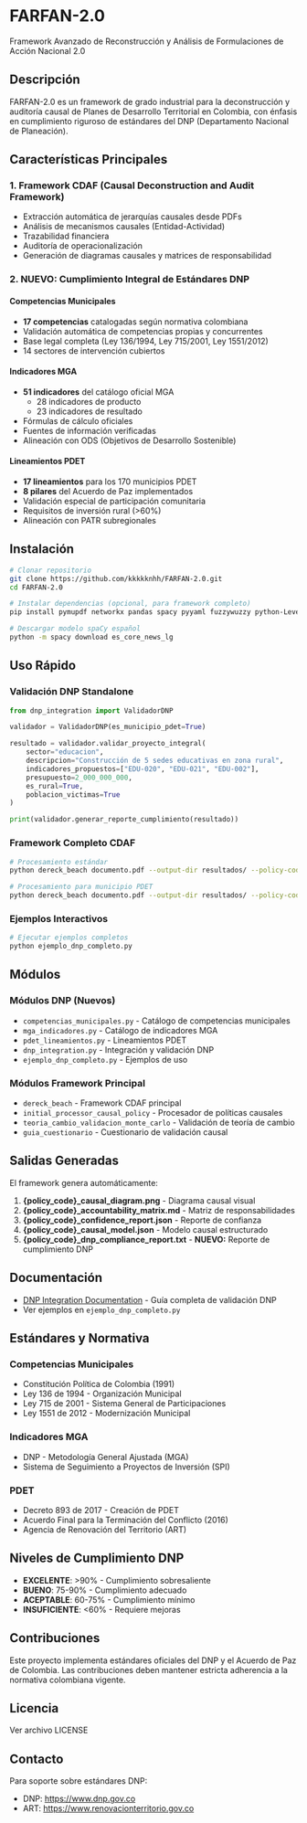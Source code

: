 # FARFAN-2.0
Framework Avanzado de Reconstrucción y Análisis de Formulaciones de Acción Nacional 2.0

## Descripción

FARFAN-2.0 es un framework de grado industrial para la deconstrucción y auditoría causal de Planes de Desarrollo Territorial en Colombia, con énfasis en cumplimiento riguroso de estándares del DNP (Departamento Nacional de Planeación).

## Características Principales

### 1. Framework CDAF (Causal Deconstruction and Audit Framework)
- Extracción automática de jerarquías causales desde PDFs
- Análisis de mecanismos causales (Entidad-Actividad)
- Trazabilidad financiera
- Auditoría de operacionalización
- Generación de diagramas causales y matrices de responsabilidad

### 2. **NUEVO: Cumplimiento Integral de Estándares DNP**

#### Competencias Municipales
- **17 competencias** catalogadas según normativa colombiana
- Validación automática de competencias propias y concurrentes
- Base legal completa (Ley 136/1994, Ley 715/2001, Ley 1551/2012)
- 14 sectores de intervención cubiertos

#### Indicadores MGA
- **51 indicadores** del catálogo oficial MGA
  - 28 indicadores de producto
  - 23 indicadores de resultado
- Fórmulas de cálculo oficiales
- Fuentes de información verificadas
- Alineación con ODS (Objetivos de Desarrollo Sostenible)

#### Lineamientos PDET
- **17 lineamientos** para los 170 municipios PDET
- **8 pilares** del Acuerdo de Paz implementados
- Validación especial de participación comunitaria
- Requisitos de inversión rural (>60%)
- Alineación con PATR subregionales

## Instalación

```bash
# Clonar repositorio
git clone https://github.com/kkkkknhh/FARFAN-2.0.git
cd FARFAN-2.0

# Instalar dependencias (opcional, para framework completo)
pip install pymupdf networkx pandas spacy pyyaml fuzzywuzzy python-Levenshtein pydot

# Descargar modelo spaCy español
python -m spacy download es_core_news_lg
```

## Uso Rápido

### Validación DNP Standalone

```python
from dnp_integration import ValidadorDNP

validador = ValidadorDNP(es_municipio_pdet=True)

resultado = validador.validar_proyecto_integral(
    sector="educacion",
    descripcion="Construcción de 5 sedes educativas en zona rural",
    indicadores_propuestos=["EDU-020", "EDU-021", "EDU-002"],
    presupuesto=2_000_000_000,
    es_rural=True,
    poblacion_victimas=True
)

print(validador.generar_reporte_cumplimiento(resultado))
```

### Framework Completo CDAF

```bash
# Procesamiento estándar
python dereck_beach documento.pdf --output-dir resultados/ --policy-code PDM2024

# Procesamiento para municipio PDET
python dereck_beach documento.pdf --output-dir resultados/ --policy-code PDM2024 --pdet
```

### Ejemplos Interactivos

```bash
# Ejecutar ejemplos completos
python ejemplo_dnp_completo.py
```

## Módulos

### Módulos DNP (Nuevos)
- `competencias_municipales.py` - Catálogo de competencias municipales
- `mga_indicadores.py` - Catálogo de indicadores MGA
- `pdet_lineamientos.py` - Lineamientos PDET
- `dnp_integration.py` - Integración y validación DNP
- `ejemplo_dnp_completo.py` - Ejemplos de uso

### Módulos Framework Principal
- `dereck_beach` - Framework CDAF principal
- `initial_processor_causal_policy` - Procesador de políticas causales
- `teoria_cambio_validacion_monte_carlo` - Validación de teoría de cambio
- `guia_cuestionario` - Cuestionario de validación causal

## Salidas Generadas

El framework genera automáticamente:

1. **{policy_code}_causal_diagram.png** - Diagrama causal visual
2. **{policy_code}_accountability_matrix.md** - Matriz de responsabilidades
3. **{policy_code}_confidence_report.json** - Reporte de confianza
4. **{policy_code}_causal_model.json** - Modelo causal estructurado
5. **{policy_code}_dnp_compliance_report.txt** - **NUEVO:** Reporte de cumplimiento DNP

## Documentación

- [DNP Integration Documentation](DNP_INTEGRATION_DOCS.md) - Guía completa de validación DNP
- Ver ejemplos en `ejemplo_dnp_completo.py`

## Estándares y Normativa

### Competencias Municipales
- Constitución Política de Colombia (1991)
- Ley 136 de 1994 - Organización Municipal
- Ley 715 de 2001 - Sistema General de Participaciones
- Ley 1551 de 2012 - Modernización Municipal

### Indicadores MGA
- DNP - Metodología General Ajustada (MGA)
- Sistema de Seguimiento a Proyectos de Inversión (SPI)

### PDET
- Decreto 893 de 2017 - Creación de PDET
- Acuerdo Final para la Terminación del Conflicto (2016)
- Agencia de Renovación del Territorio (ART)

## Niveles de Cumplimiento DNP

- **EXCELENTE**: >90% - Cumplimiento sobresaliente
- **BUENO**: 75-90% - Cumplimiento adecuado
- **ACEPTABLE**: 60-75% - Cumplimiento mínimo
- **INSUFICIENTE**: <60% - Requiere mejoras

## Contribuciones

Este proyecto implementa estándares oficiales del DNP y el Acuerdo de Paz de Colombia. Las contribuciones deben mantener estricta adherencia a la normativa colombiana vigente.

## Licencia

Ver archivo LICENSE

## Contacto

Para soporte sobre estándares DNP:
- DNP: https://www.dnp.gov.co
- ART: https://www.renovacionterritorio.gov.co

